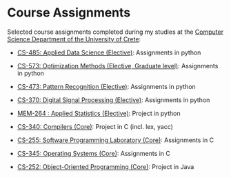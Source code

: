 # Course Assignments

Selected course assignments completed during my studies at the [Computer Science Department of the University of Crete](https://www.csd.uoc.gr/en/):

- [CS-485: Applied Data Science (Elective)](applied-data-science): Assignments in python

- [CS-573: Optimization Methods (Elective, Graduate level)](optimization-methods): Assignments in python

- [CS-473: Pattern Recognition (Elective)](pattern-recognition): Assignments in python

- [CS-370: Digital Signal Processing (Elective)](signal-processing): Assignments in python

- [MEM-264 : Applied Statistics (Elective)](applied-statistics): Project in python

- [CS-340: Compilers (Core)](compilers): Project in C (incl. lex, yacc)

- [CS-255: Software Programming Laboratory (Core)](software-lab): Assignments in C

- [CS-345: Operating Systems (Core)](operating-systems): Assignments in C

- [CS-252: Object-Oriented Programming (Core)](oop-java): Project in Java

